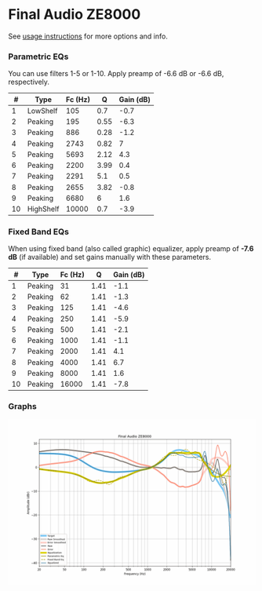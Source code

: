 # Final Audio ZE8000
See [usage instructions](https://github.com/jaakkopasanen/AutoEq#usage) for more options and info.

### Parametric EQs
You can use filters 1-5 or 1-10. Apply preamp of -6.6 dB or -6.6 dB, respectively.

|   # | Type      |   Fc (Hz) |    Q |   Gain (dB) |
|-----|-----------|-----------|------|-------------|
|   1 | LowShelf  |       105 | 0.7  |        -0.7 |
|   2 | Peaking   |       195 | 0.55 |        -6.3 |
|   3 | Peaking   |       886 | 0.28 |        -1.2 |
|   4 | Peaking   |      2743 | 0.82 |         7   |
|   5 | Peaking   |      5693 | 2.12 |         4.3 |
|   6 | Peaking   |      2200 | 3.99 |         0.4 |
|   7 | Peaking   |      2291 | 5.1  |         0.5 |
|   8 | Peaking   |      2655 | 3.82 |        -0.8 |
|   9 | Peaking   |      6680 | 6    |         1.6 |
|  10 | HighShelf |     10000 | 0.7  |        -3.9 |

### Fixed Band EQs
When using fixed band (also called graphic) equalizer, apply preamp of **-7.6 dB** (if available) and set gains manually with these parameters.

|   # | Type    |   Fc (Hz) |    Q |   Gain (dB) |
|-----|---------|-----------|------|-------------|
|   1 | Peaking |        31 | 1.41 |        -1.1 |
|   2 | Peaking |        62 | 1.41 |        -1.3 |
|   3 | Peaking |       125 | 1.41 |        -4.6 |
|   4 | Peaking |       250 | 1.41 |        -5.9 |
|   5 | Peaking |       500 | 1.41 |        -2.1 |
|   6 | Peaking |      1000 | 1.41 |        -1.1 |
|   7 | Peaking |      2000 | 1.41 |         4.1 |
|   8 | Peaking |      4000 | 1.41 |         6.7 |
|   9 | Peaking |      8000 | 1.41 |         1.6 |
|  10 | Peaking |     16000 | 1.41 |        -7.8 |

### Graphs
![](./Final%20Audio%20ZE8000.png)
